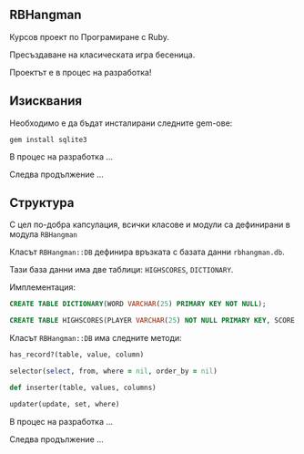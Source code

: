 ## RBHangman

Курсов проект по Програмиране с Ruby.

Пресъздаване на класическата игра бесеница.

Проектът е в процес на разработка!

## Изисквания

Необходимо е да бъдат инсталирани следните gem-ове:

`gem install sqlite3`


В процес на разработка ...

Следва продължение ...

## Структура

С цел по-добра капсулация, всички класове и модули са дефинирани в модула `RBHangman`

Класът `RBHangman::DB` дефинира връзката с базата данни `rbhangman.db`. 


Тази база данни има две таблици: `HIGHSCORES`, `DICTIONARY`.

Имплементация: 

```SQL
CREATE TABLE DICTIONARY(WORD VARCHAR(25) PRIMARY KEY NOT NULL);
```
```SQL
CREATE TABLE HIGHSCORES(PLAYER VARCHAR(25) NOT NULL PRIMARY KEY, SCORE INTEGER NOT NULL);
```

Класът `RBHangman::DB` има следните методи:

```ruby
has_record?(table, value, column)
```

```ruby
selector(select, from, where = nil, order_by = nil)
```

```ruby
def inserter(table, values, columns)
```

```ruby
updater(update, set, where)
```






В процес на разработка ...

Следва продължение ...






